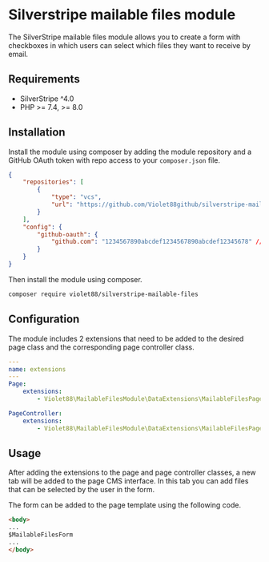 # Silverstripe mailable files module

The SilverStripe mailable files module allows you to create a form with checkboxes in which users can select which files they want to receive by email.

## Requirements

* SilverStripe ^4.0
* PHP >= 7.4, >= 8.0

## Installation

Install the module using composer by adding the module repository and a GitHub OAuth token with repo access to your `composer.json` file.

```json
{
    "repositories": [
        {
            "type": "vcs",
            "url": "https://github.com/Violet88github/silverstripe-mailable-files"
        }
    ],
    "config": {
        "github-oauth": {
            "github.com": "1234567890abcdef1234567890abcdef12345678" // Github OAuth token with repo access
        }
    }
}
```

Then install the module using composer.

```bash
composer require violet88/silverstripe-mailable-files
```

## Configuration

The module includes 2 extensions that need to be added to the desired page class and the corresponding page controller class.

```yaml
---
name: extensions
---
Page:
    extensions:
        - Violet88\MailableFilesModule\DataExtensions\MailableFilesPageExtension

PageController:
    extensions:
        - Violet88\MailableFilesModule\DataExtensions\MailableFilesPageControllerExtension
```

## Usage

After adding the extensions to the page and page controller classes, a new tab will be added to the page CMS interface. In this tab you can add files that can be selected by the user in the form.

The form can be added to the page template using the following code.

```html
<body>
...
$MailableFilesForm
...
</body>
```
